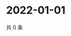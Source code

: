 # 2022-01-01

共 0 条

<!-- BEGIN WEIBO -->
<!-- 最后更新时间 Sat Jan 01 2022 21:21:09 GMT+0800 (China Standard Time) -->

<!-- END WEIBO -->
